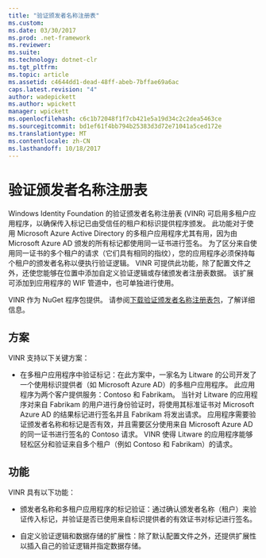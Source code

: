 ```yaml
---
title: "验证颁发者名称注册表"
ms.custom: 
ms.date: 03/30/2017
ms.prod: .net-framework
ms.reviewer: 
ms.suite: 
ms.technology: dotnet-clr
ms.tgt_pltfrm: 
ms.topic: article
ms.assetid: c4644dd1-dead-48ff-abeb-7bffae69a6ac
caps.latest.revision: "4"
author: wadepickett
ms.author: wpickett
manager: wpickett
ms.openlocfilehash: c6c1b72048f1f7cb421e5a19d34c2c2dea5463ce
ms.sourcegitcommit: bd1ef61f4bb794b25383d3d72e71041a5ced172e
ms.translationtype: MT
ms.contentlocale: zh-CN
ms.lasthandoff: 10/18/2017
---
```

# <a name="validating-issuer-name-registry"></a>验证颁发者名称注册表
Windows Identity Foundation 的验证颁发者名称注册表 (VINR) 可启用多租户应用程序，以确保传入标记已由受信任的租户和标识提供程序颁发。 此功能对于使用 Microsoft Azure Active Directory 的多租户应用程序尤其有用，因为由 Microsoft Azure AD 颁发的所有标记都使用同一证书进行签名。 为了区分来自使用同一证书的多个租户的请求（它们具有相同的指纹），您的应用程序必须保持每个租户的颁发者名称以便执行验证逻辑。 VINR 可提供此功能，除了配置文件之外，还使您能够在位置中添加自定义验证逻辑或存储颁发者注册表数据。 该扩展可添加到应用程序的 WIF 管道中，也可单独进行使用。  
  
 VINR 作为 NuGet 程序包提供。 请参阅[下载验证颁发者名称注册表包](../../../docs/framework/security/downloading-the-validating-issuer-name-registry-package.md)，了解详细信息。  
  
## <a name="scenarios"></a>方案  
 VINR 支持以下关键方案：  
  
-   在多租户应用程序中验证标记：在此方案中，一家名为 Litware 的公司开发了一个使用标识提供者（如 Microsoft Azure AD）的多租户应用程序。 此应用程序为两个客户提供服务：Contoso 和 Fabrikam。 当针对 Litware 的应用程序对来自 Fabrikam 的用户进行身份验证时，将使用其标准证书对 Microsoft Azure AD 的结果标记进行签名并且 Fabrikam 将发出请求。 应用程序需要验证颁发者名称和标记是否有效，并且需要区分使用来自 Microsoft Azure AD 的同一证书进行签名的 Contoso 请求。 VINR 使得 Litware 的应用程序能够轻松区分和验证来自多个租户（例如 Contoso 和 Fabrikam）的请求。  
  
## <a name="features"></a>功能  
 VINR 具有以下功能：  
  
-   颁发者名称和多租户应用程序的标记验证：通过确认颁发者名称（租户）来验证传入标记，并验证是否已使用来自标识提供者的有效证书对标记进行签名。  
  
-   自定义验证逻辑和数据存储的扩展性：除了默认配置文件之外，还提供扩展性以插入自己的验证逻辑并指定数据存储。
